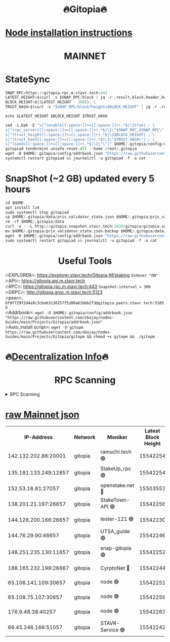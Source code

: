 <h1 align="center"> 🔥Gitopia🔥</h1>

[Node installation instructions](https://github.com/obajay/nodes-Guides/tree/main/Projects/Gitopia)
=

<h1 align="center"> MAINNET</h1>

# StateSync
```python
SNAP_RPC=https://gitopia.rpc.m.stavr.tech:443
LATEST_HEIGHT=$(curl -s $SNAP_RPC/block | jq -r .result.block.header.height); \
BLOCK_HEIGHT=$((LATEST_HEIGHT - 300)); \
TRUST_HASH=$(curl -s "$SNAP_RPC/block?height=$BLOCK_HEIGHT" | jq -r .result.block_id.hash)

echo $LATEST_HEIGHT $BLOCK_HEIGHT $TRUST_HASH

sed -i.bak -E "s|^(enable[[:space:]]+=[[:space:]]+).*$|\1true| ; \
s|^(rpc_servers[[:space:]]+=[[:space:]]+).*$|\1\"$SNAP_RPC,$SNAP_RPC\"| ; \
s|^(trust_height[[:space:]]+=[[:space:]]+).*$|\1$BLOCK_HEIGHT| ; \
s|^(trust_hash[[:space:]]+=[[:space:]]+).*$|\1\"$TRUST_HASH\"| ; \
s|^(seeds[[:space:]]+=[[:space:]]+).*$|\1\"\"|" $HOME/.gitopia/config/config.toml
gitopiad tendermint unsafe-reset-all --home /root/.gitopia
wget -O $HOME/.gitopia/config/addrbook.json "https://raw.githubusercontent.com/obajay/nodes-Guides/main/Projects/Gitopia/addrbook.json"
systemctl restart gitopiad && journalctl -u gitopiad -f -o cat
```
# SnapShot (~2 GB) updated every 5 hours
```python
cd $HOME
apt install lz4
sudo systemctl stop gitopiad
cp $HOME/.gitopia/data/priv_validator_state.json $HOME/.gitopia/priv_validator_state.json.backup
rm -rf $HOME/.gitopia/data
curl -o - -L http://gitopia.snapshot.stavr.tech:1030/gitopia/gitopia-snap.tar.lz4 | lz4 -c -d - | tar -x -C $HOME/.gitopia --strip-components 2
mv $HOME/.gitopia/priv_validator_state.json.backup $HOME/.gitopia/data/priv_validator_state.json
wget -O $HOME/.gitopia/config/addrbook.json "https://raw.githubusercontent.com/obajay/nodes-Guides/main/Projects/Gitopia/addrbook.json"
sudo systemctl restart gitopiad && journalctl -u gitopiad -f -o cat
```
 <h1 align="center"> Useful Tools</h1>

🔥EXPLORER🔥:      https://explorer.stavr.tech/Gitopia-M/staking  `Indexer "ON"` \
🔥API🔥: 			 		 https://gitopia.api.m.stavr.tech \
🔥RPC🔥:           https://gitopia.rpc.m.stavr.tech:443              `Snapshot-interval = 300` \
🔥GRPC🔥:          http://gitopia.grpc.m.stavr.tech:5123 \
🔥peer🔥:					 `6f9f729f2d4a9c3cbab3130157f5200a61bbb273@gitopia.peers.stavr.tech:51056` \
🔥Addrbook🔥:    ```wget -O $HOME/.gitopia/config/addrbook.json "https://raw.githubusercontent.com/obajay/nodes-Guides/main/Projects/Gitopia/addrbook.json"``` \
🔥Auto_install script🔥: ```wget -O gitopm https://raw.githubusercontent.com/obajay/nodes-Guides/main/Projects/Gitopia/gitopm && chmod +x gitopm && ./gitopm```

🔥[Decentralization Info](https://github.com/obajay/StateSync-snapshots/tree/main/Projects/Gitopia/Decentralization)🔥
=

<h1 align="center"> RPC Scanning</h1>

<details>
<summary>RPC Scanning</summary>

<h2 align="center"> We scan nodes in real time every 4 hours. And we provide the final result of RPC endpoints.
We cannot influence the operation of these nodes in any way. </h2>


```python
If Voting Power is higher than 0 --> then the Node is a validator of the network and may be subject to attack and be a potential threat to the chain.
```
```python
We marked such validators with a red symbol
```

</details>

[raw Mainnet json](https://rpc-check.gitopm.stavr.tech/gitopm/rpc-gitopm-result.json)
=

<table><tr><th>IP-Address</th><th>Network</th><th>Moniker</th><th>Latest Block Height</th><th>Earliest Block Height</th><th>Catching Up</th><th>Tx Index</th><th>Voting Power</th><th>Scan Time</th></tr><tr><td>142.132.202.86:20001</td><td>gitopia</td><td>ramuchi.tech 🟢</td><td>15542254</td><td>6548337</td><td>False</td><td>on</td><td>0</td><td>2024-03-18T19:51:56.329688562UTC</td></tr><tr><td>135.181.133.249:12857</td><td>gitopia</td><td>StakeUp_rpc 🟢</td><td>15542254</td><td>8010001</td><td>False</td><td>on</td><td>0</td><td>2024-03-18T19:51:56.627784481UTC</td></tr><tr><td>152.53.16.81:27057</td><td>gitopia</td><td>openstake.net 🔴</td><td>15503553</td><td>10455001</td><td>False</td><td>off</td><td>61770</td><td>2024-03-18T19:51:13.398564409UTC</td></tr><tr><td>138.201.21.197:26657</td><td>gitopia</td><td>StakeTown-API 🟢</td><td>15542256</td><td>12733501</td><td>False</td><td>on</td><td>0</td><td>2024-03-18T19:52:00.991703816UTC</td></tr><tr><td>144.126.200.166:26657</td><td>gitopia</td><td>tester-121 🟢</td><td>15542230</td><td>12832814</td><td>False</td><td>off</td><td>0</td><td>2024-03-18T19:51:15.760459712UTC</td></tr><tr><td>144.76.29.90:46657</td><td>gitopia</td><td>UTSA_guide 🟢</td><td>15542246</td><td>13035301</td><td>False</td><td>on</td><td>0</td><td>2024-03-18T19:51:45.273168372UTC</td></tr><tr><td>148.251.235.130:11657</td><td>gitopia</td><td>snap-gitopia 🟢</td><td>15542252</td><td>14941501</td><td>False</td><td>on</td><td>0</td><td>2024-03-18T19:51:54.051409783UTC</td></tr><tr><td>188.165.232.199:26667</td><td>gitopia</td><td>CyrptoNet 🔴</td><td>15542244</td><td>15044042</td><td>False</td><td>off</td><td>18672</td><td>2024-03-18T19:51:40.953752701UTC</td></tr><tr><td>65.108.141.109:30657</td><td>gitopia</td><td>node 🟢</td><td>15542251</td><td>15095965</td><td>False</td><td>on</td><td>0</td><td>2024-03-18T19:51:51.762162400UTC</td></tr><tr><td>65.108.75.107:30657</td><td>gitopia</td><td>node 🟢</td><td>15542259</td><td>15146660</td><td>False</td><td>on</td><td>0</td><td>2024-03-18T19:52:05.378158389UTC</td></tr><tr><td>176.9.48.38:40257</td><td>gitopia</td><td>node 🟢</td><td>15542263</td><td>15437001</td><td>False</td><td>on</td><td>0</td><td>2024-03-18T19:52:11.732166110UTC</td></tr><tr><td>66.45.246.166:51057</td><td>gitopia</td><td>STAVR-Service 🟢</td><td>15542242</td><td>15529501</td><td>False</td><td>on</td><td>0</td><td>2024-03-18T19:51:34.588246290UTC</td></tr></table>
